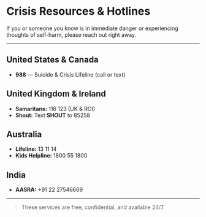 # Crisis Resources & Hotlines

If you or someone you know is in immediate danger or experiencing thoughts of self-harm, please reach out right away.

---

## United States & Canada
- **988** — Suicide & Crisis Lifeline (call or text)

## United Kingdom & Ireland
- **Samaritans:** 116 123 (UK & ROI)
- **Shout:** Text **SHOUT** to 85258

## Australia
- **Lifeline:** 13 11 14
- **Kids Helpline:** 1800 55 1800

## India
- **AASRA:** +91 22 27546669

---

> These services are free, confidential, and available 24/7.  
